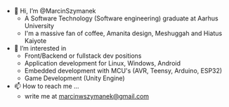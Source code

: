 - 👋 Hi, I’m @MarcinSzymanek
  - A Software Technology (Software engineering) graduate at Aarhus University
  - I'm a massive fan of coffee, Amanita design, Meshuggah and Hiatus Kaiyote
- 👀 I’m interested in
  - Front/Backend or fullstack dev positions
  - Application development for Linux, Windows, Android
  - Embedded development with MCU's (AVR, Teensy, Arduino, ESP32)
  - Game Development (Unity Engine)
- 📫 How to reach me ...
  - write me at marcinwszymanek@gmail.com 

<!---
MarcinSzymanek/MarcinSzymanek is a ✨ special ✨ repository because its `README.md` (this file) appears on your GitHub profile.
You can click the Preview link to take a look at your changes.
--->
